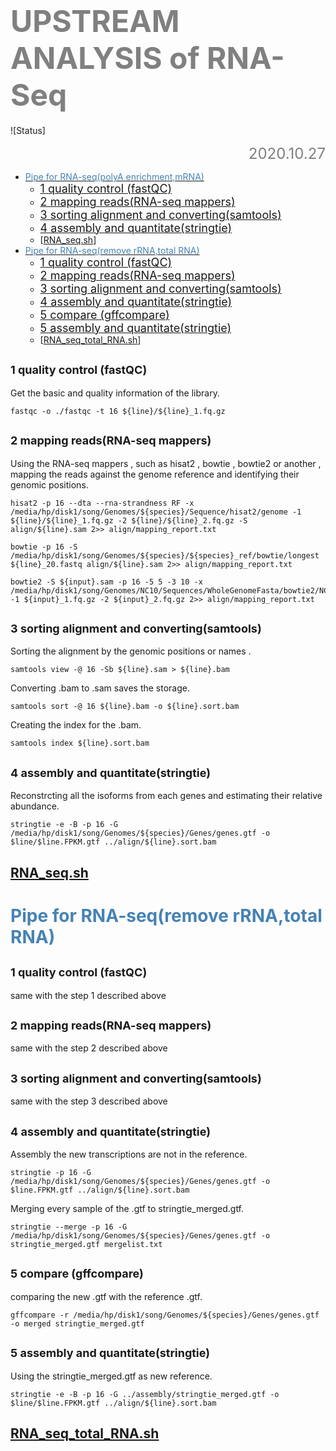 # **<font color="grey"><font size=200>UPSTREAM ANALYSIS of RNA-Seq </font></font>**
![Status]
<font size=5><font color="grey"><p align="right">2020.10.27</p></font></font>
- [<font color="steelblue">Pipe for RNA-seq(polyA enrichment,mRNA) </font>](#-font-color--steelblue--pipe-for-rna-seq-ploya-enrichment-mrna----font-)
  - [<font size=4>1   quality control (fastQC)</font>](#-font-size-4-1---quality-control--fastqc---font-)
  - [<font size=4>2   mapping reads(RNA-seq mappers)</font>](#-font-size-4-2---mapping-reads-rna-seq-mappers---font-)
  - [<font size=4>3   sorting alignment and converting(samtools)</font>](#-font-size-4-3---sorting-alignment-and-converting-samtools---font-)
  - [<font size=4>4   assembly and quantitate(stringtie)</font>](#-font-size-4-4---assembly-and-quantitate-stringtie---font-)
  - [[RNA_seq.sh](https://github.com/asuang/RNA_seq/blob/master/RNA_seq.sh)]
- [<font color="steelblue">Pipe for RNA-seq(remove rRNA,total RNA) </font>](#-font-color--steelblue--pipe-for-rna-seq-remove-rrna-total-rna----font-)
  - [<font size=4>1   quality control (fastQC)</font>](#-font-size-4-1---quality-control--fastqc---font--1)
  - [<font size=4>2   mapping reads(RNA-seq mappers)</font>](#-font-size-4-2---mapping-reads-rna-seq-mappers---font--1)
  - [<font size=4>3   sorting alignment and converting(samtools)</font>](#-font-size-4-3---sorting-alignment-and-converting-samtools---font--1)
  - [<font size=4>4   assembly and quantitate(stringtie)</font>](#-font-size-4-4---assembly-and-quantitate-stringtie---font--1)
  - [<font size=4>5   compare (gffcompare)</font>](#-font-size-4-5---compare--gffcompare---font-)
  - [<font size=4>5  assembly and quantitate(stringtie)</font>](#-font-size-4-5--assembly-and-quantitate-stringtie---font-)
  - [[RNA_seq_total_RNA.sh](https://github.com/asuang/RNA_seq/blob/master/RNA_seq_total_RNA.sh)]


##  <font size=4>1   quality control (fastQC)</font>
Get the basic and quality information of the library.
```
fastqc -o ./fastqc -t 16 ${line}/${line}_1.fq.gz
```
##  <font size=4>2   mapping reads(RNA-seq mappers)</font>
Using the RNA-seq mappers , such as hisat2 , bowtie , bowtie2 or another , mapping the reads against the genome reference and identifying their genomic positions.
```
hisat2 -p 16 --dta --rna-strandness RF -x /media/hp/disk1/song/Genomes/${species}/Sequence/hisat2/genome -1 ${line}/${line}_1.fq.gz -2 ${line}/${line}_2.fq.gz -S align/${line}.sam 2>> align/mapping_report.txt
```
```
bowtie -p 16 -S /media/hp/disk1/song/Genomes/${species}/${species}_ref/bowtie/longest ${line}_20.fastq align/${line}.sam 2>> align/mapping_report.txt
```
```
bowtie2 -S ${input}.sam -p 16 -5 5 -3 10 -x /media/hp/disk1/song/Genomes/NC10/Sequences/WholeGenomeFasta/bowtie2/NC10 -1 ${input}_1.fq.gz -2 ${input}_2.fq.gz 2>> align/mapping_report.txt
```
##  <font size=4>3   sorting alignment and converting(samtools)</font>
Sorting the alignment by the genomic positions or names .
```
samtools view -@ 16 -Sb ${line}.sam > ${line}.bam
```
Converting .bam to .sam saves the storage.
```stringtie -e -B -p 16 -G /media/hp/disk1/song/Genomes/${species}/Genes/genes.gtf -o $line/$line.FPKM.gtf ../align/${line}.sort.bam
samtools sort -@ 16 ${line}.bam -o ${line}.sort.bam
```
Creating the index for the .bam.
```
samtools index ${line}.sort.bam
```
##  <font size=4>4   assembly and quantitate(stringtie)</font>
Reconstrcting all the isoforms from each genes and estimating their relative abundance.
```
stringtie -e -B -p 16 -G /media/hp/disk1/song/Genomes/${species}/Genes/genes.gtf -o $line/$line.FPKM.gtf ../align/${line}.sort.bam
```
## [RNA_seq.sh](https://github.com/asuang/RNA_seq/blob/master/RNA_seq.sh)

# <font color="steelblue">Pipe for RNA-seq(remove rRNA,total RNA) </font>
##  <font size=4>1   quality control (fastQC)</font>
 same with the step 1 described above
##  <font size=4>2   mapping reads(RNA-seq mappers)</font>
same with the step 2 described above
##  <font size=4>3   sorting alignment and converting(samtools)</font>
same with the step 3 described above
##  <font size=4>4   assembly and quantitate(stringtie)</font>
Assembly the new transcriptions are not in the reference.
```
stringtie -p 16 -G /media/hp/disk1/song/Genomes/${species}/Genes/genes.gtf -o $line.FPKM.gtf ../align/${line}.sort.bam
```
Merging every sample of the  .gtf to stringtie_merged.gtf.
```
stringtie --merge -p 16 -G /media/hp/disk1/song/Genomes/${species}/Genes/genes.gtf -o stringtie_merged.gtf mergelist.txt
```
##  <font size=4>5   compare (gffcompare)</font>
comparing the new .gtf with the reference .gtf.
```
gffcompare -r /media/hp/disk1/song/Genomes/${species}/Genes/genes.gtf -o merged stringtie_merged.gtf
```
##  <font size=4>5  assembly and quantitate(stringtie)</font>
Using the stringtie_merged.gtf as new reference.
```
stringtie -e -B -p 16 -G ../assembly/stringtie_merged.gtf -o $line/$line.FPKM.gtf ../align/${line}.sort.bam	
```

## [RNA_seq_total_RNA.sh](https://github.com/asuang/RNA_seq/blob/master/RNA_seq_total_RNA.sh)
